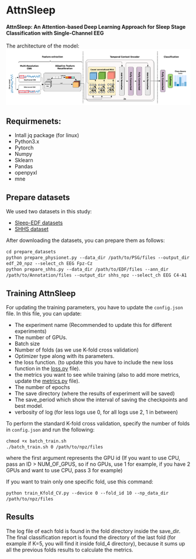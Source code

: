 # AttnSleep
#### AttnSleep: An Attention-based Deep Learning Approach for Sleep Stage Classification with Single-Channel EEG 

The architecture of the model:
![AttnSleep Architecture](imgs/AttnSleep.png)


## Requirmenets:
- Intall jq package (for linux)
- Python3.x
- Pytorch
- Numpy
- Sklearn
- Pandas
- openpyxl
- mne

## Prepare datasets
We used two datasets in this study: 
- [Sleep-EDF datasets](https://physionet.org/content/sleep-edfx/1.0.0/)
- [SHHS dataset](https://sleepdata.org/datasets/shhs)


After downloading the datasets, you can prepare them as follows:
```
cd prepare_datasets
python prepare_physionet.py --data_dir /path/to/PSG/files --output_dir edf_20_npz --select_ch EEG Fpz-Cz
python prepare_shhs.py --data_dir /path/to/EDF/files --ann_dir /path/to/Annotation/files --output_dir shhs_npz --select_ch EEG C4-A1
```

## Training AttnSleep 
For updating the training parameters, you have to update the `config.json` file.
In this file, you can update:
- The experiment name (Recommended to update this for different experiments)
- The number of GPUs.
- Batch size
- Number of folds (as we use K-fold cross validation)
- Optimizer type along with its parameters.
- the loss function. (to update this you have to include the new loss function in the [loss.py](./model/loss.py) file).
- the metrics you want to see while training (also to add more metrics, update the [metrics.py](./model/metric.py) file).
- The number of epochs
- The save directory (where the results of experiment will be saved)
- The save_period which show the interval of saving the checkpoints and best model.
- verbosity of log (for less logs use 0, for all logs use 2, 1 in between)


To perform the standard K-fold cross validation, specify the number of folds in `config.json` and run the following:
```
chmod +x batch_train.sh
./batch_train.sh 0 /path/to/npz/files
```
where the first argument represents the GPU id (If you want to use CPU, pass an ID > NUM_OF_GPUS, so if no GPUs, use 1 for example, if you have 2 GPUs and want to use CPU, pass 3 for example)

If you want to train only one specific fold, use this command:
```
python train_Kfold_CV.py --device 0 --fold_id 10 --np_data_dir /path/to/npz/files
```
## Results
The log file of each fold is found in the fold directory inside the save_dir.   
The final classification report is found the directory of the last fold (for example if K=5, you will find it inside fold_4 directory), because it sums up all the previous folds results to calculate the metrics.

